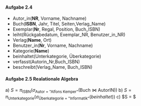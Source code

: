 #### Aufgabe 2.4
- Autor_in(**NR**, Vorname, Nachname)
- Buch(**ISBN**, Jahr, Titel, Seiten,Verlag_Name)
- Exemplar(**Nr**, Regal, Position, Buch_ISBN)
- leiht(Rückgabedatum, Exemplar_NR, Benutzer_in_NR)
- Verlag(**Name**, Ort)
- Benutzer_in(**Nr**, Vorname, Nachname)
- Kategorie(**Name**)
- beinhaltet(Unterkategorie, Überkategorie)
- verfasst(Autorin_Nr,Buch_ISBN)
- beschreibt(Verlag_Name, Buch_ISBN)


#### Aufgabe 2.5 Realationale Algebra

a) $S = \pi_{\text{ISBN}} (\sigma_{\text{Autor = "Alfons Kemper"}}(\text{Buch} \bowtie \text{AutorIN}))$
b) $S = \pi_{\text{Unterkategorie}}(\sigma_{\text{Überkategorie = "Informatik"}}(beinhaltet))$
c) $S = $
